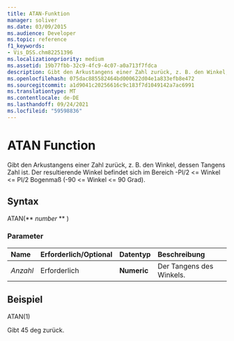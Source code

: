 ```yaml
---
title: ATAN-Funktion
manager: soliver
ms.date: 03/09/2015
ms.audience: Developer
ms.topic: reference
f1_keywords:
- Vis_DSS.chm82251396
ms.localizationpriority: medium
ms.assetid: 19b77fbb-32c9-4fc9-4c07-a0a713f7fdca
description: Gibt den Arkustangens einer Zahl zurück, z. B. den Winkel, dessen Tangens Zahl ist. Der resultierende Winkel befindet sich im Bereich -PI/2 <= Winkel <= PI/2 Bogenmaß (-90 <= Winkel <= 90 Grad).
ms.openlocfilehash: 075dac885582464bd000622d04e1a833efb8e472
ms.sourcegitcommit: a1d9041c20256616c9c183f7d1049142a7ac6991
ms.translationtype: MT
ms.contentlocale: de-DE
ms.lasthandoff: 09/24/2021
ms.locfileid: "59598836"
---
```

# <a name="atan-function"></a>ATAN Function

Gibt den Arkustangens einer Zahl zurück, z. B. den Winkel, dessen Tangens Zahl ist. Der resultierende Winkel befindet sich im Bereich -PI/2 <= Winkel <= PI/2 Bogenmaß (-90 <= Winkel <= 90 Grad). 
  
## <a name="syntax"></a>Syntax

ATAN(** *number* ** ) 
  
### <a name="parameters"></a>Parameter

|**Name**|**Erforderlich/Optional**|**Datentyp**|**Beschreibung**|
|:-----|:-----|:-----|:-----|
| _Anzahl_ <br/> |Erforderlich  <br/> |**Numeric** <br/> |Der Tangens des Winkels.  <br/> |
   
## <a name="example"></a>Beispiel

ATAN(1) 
  
Gibt 45 deg zurück. 
  

